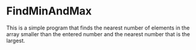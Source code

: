 # FindMinAndMax
This is a simple program that finds the nearest number of elements in the array smaller than the entered number and the nearest number that is the largest.
